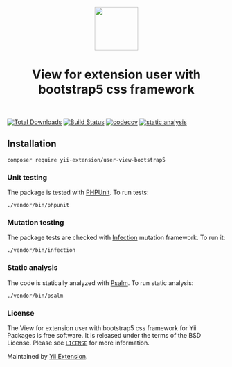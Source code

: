 <p align="center">
    <a href="https://github.com/yii-extension" target="_blank">
        <img src="https://lh3.googleusercontent.com/ehSTPnXqrkk0M3U-UPCjC0fty9K6lgykK2WOUA2nUHp8gIkRjeTN8z8SABlkvcvR-9PIrboxIvPGujPgWebLQeHHgX7yLUoxFSduiZrTog6WoZLiAvqcTR1QTPVRmns2tYjACpp7EQ=w2400" height="100px">
    </a>
    <h1 align="center">View for extension user with bootstrap5 css framework</h1>
    <br>
</p>

[![Total Downloads](https://poser.pugx.org/yii-extension/user-view-bootstrap5/downloads.png)](https://packagist.org/packages/yii-extension/user-view-bootstrap5)
[![Build Status](https://github.com/yii-extension/user-view-bootstrap5/workflows/build/badge.svg)](https://github.com/yii-extension/user-view-bootstrap5/actions?query=workflow%3Abuild)
[![codecov](https://codecov.io/gh/yii-extension/user-view-bootstrap5/branch/main/graph/badge.svg?token=KB6T5KMGED)](https://codecov.io/gh/yii-extension/user-view-bootstrap5)
[![static analysis](https://github.com/yii-extension/user-view-bootstrap5/workflows/static%20analysis/badge.svg)](https://github.com/yii-extension/user-view-bootstrap5/actions?query=workflow%3A%22static+analysis%22)


## Installation

```shell
composer require yii-extension/user-view-bootstrap5
```

### Unit testing

The package is tested with [PHPUnit](https://phpunit.de/). To run tests:

```shell
./vendor/bin/phpunit
```

### Mutation testing

The package tests are checked with [Infection](https://infection.github.io/) mutation framework. To run it:

```shell
./vendor/bin/infection
```

### Static analysis

The code is statically analyzed with [Psalm](https://psalm.dev/). To run static analysis:

```shell
./vendor/bin/psalm
```

### License

The View for extension user with bootstrap5 css framework for Yii Packages is free software. It is released under the terms of the BSD License.
Please see [`LICENSE`](./LICENSE.md) for more information.

Maintained by [Yii Extension](https://github.com/yii-extension).
